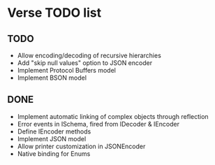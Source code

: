 Verse TODO list
===============

TODO
----

- Allow encoding/decoding of recursive hierarchies
- Add "skip null values" option to JSON encoder
- Implement Protocol Buffers model
- Implement BSON model

DONE
----

- Implement automatic linking of complex objects through reflection
- Error events in ISchema, fired from IDecoder & IEncoder
- Define IEncoder methods
- Implement JSON model
- Allow printer customization in JSONEncoder
- Native binding for Enums
